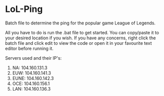 # LoL-Ping
Batch file to determine the ping for the popular game League of Legends.

All you have to do is run the .bat file to get started. You can copy/paste it to your desired location if you wish. If you have any concerns, right click the batch file and click edit to view the code or open it in your favourite text editor before running it.

Servers used and their IP's:

1. NA: 104.160.131.3
2. EUW: 104.160.141.3
3. EUNE: 104.160.142.3
4. OCE: 104.160.156.1
5. LAN: 104.160.136.3
